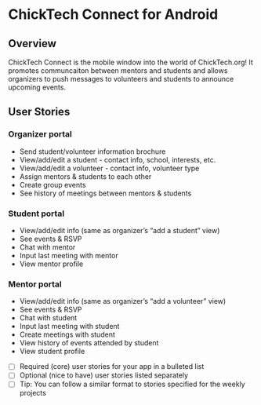 # ChickTech Connect for Android

## Overview

ChickTech Connect is the mobile window into the world of ChickTech.org! It promotes communcaiton between mentors and students and allows organizers to push messages to volunteers and students to announce upcoming events.

## User Stories

### Organizer portal
* Send student/volunteer information brochure
* View/add/edit a student - contact info, school, interests, etc.
* View/add/edit a volunteer - contact info, volunteer type
* Assign mentors & students to each other
* Create group events
* See history of meetings between mentors & students

### Student portal
* View/add/edit info (same as organizer’s “add a student” view)
* See events & RSVP
* Chat with mentor
* Input last meeting with mentor
* View mentor profile

### Mentor portal
* View/add/edit info (same as organizer’s “add a volunteer” view)
* See events & RSVP
* Chat with student
* Input last meeting with student
* Create meetings with student
* View history of events attended by student
* View student profile


- [ ] Required (core) user stories for your app in a bulleted list
- [ ] Optional (nice to have) user stories listed separately
- [ ] Tip: You can follow a similar format to stories specified for the weekly projects
